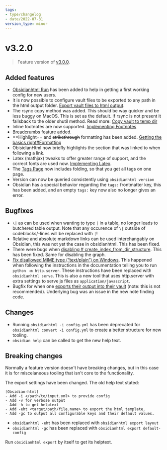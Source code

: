 ```yaml
---
tags:
- type/changelog
- date/2022-07-31
version_type: minor
---
```

   
# v3.2.0   
> Feature version of [v3.0.0](../Changelog/v3.0.0.md).    
   
## Added features   
   
- [Obsidianhtml Run](../Instructions/Obsidianhtml%20Run.md) has been added to help in getting a first working config for new users.   
- It is now possible to configure vault files to be exported to any path in the html output folder. [Export vault files to html output](../Configurations/Export%20vault%20files%20to%20html%20output.md).   
- The rsync copy method was added. This should be way quicker and be less buggy on MacOS. This is set as the default. If rsync is not present it fallsback to the older shutil method. Read more: [Copy vault to temp dir](../Configurations/Copy%20vault%20to%20temp%20dir.md)   
- Inline footnotes are now supported. [Implementing Footnotes](../Demonstrations/Implementing%20Footnotes.md)   
- [Breadcrumbs](../Configurations/Breadcrumbs.md) feature added.   
- ==Highlight== and ~~strikethrough~~ formatting has been added. [Getting the basics right#Formatting](../Demonstrations/Getting%20the%20basics%20right.md#formatting)   
- ObisidianHtml now briefly highlights the section that was linked to when following a link.   
- Latex (mathjax) tweaks to offer greater range of support, and the correct fonts are used now. [Implementing Latex](../Demonstrations/Implementing%20Latex.md).   
- The [Tags Page](../Configurations/Tags%20Page.md) now includes folding, so that you get all tags on one page.   
- Version can now be queried consistently using `obsidianhtml version`   
- Obsidian has a special behavior regarding the `tags:` frontmatter key, this has been added, and an empty `tags:` key now also no longer gives an error.   
   
## Bugfixes   
   
- `\|` as can be used when wanting to type `|` in a table,  no longer leads to butchered table output. Note that any occurence of `\|` outside of codeblocks/-lines will be replaced with `|`!   
- Relative and absolute markdown links can be used interchangably on Obsidian, this was not yet the case in obsidianhtml. This has been fixed.   
- There were bugs when [disabling # create_index_from_dir_structure](https://github.com/obsidian-html/obsidian-html/issues/327). This has been fixed. Same for disabling the graph.   
- [Fix disallowed MIME type (“text/plain”) on Windows](https://github.com/obsidian-html/obsidian-html/issues/388). This happened when following the instructions in the documentation telling you to run `python -m http.server`. These instructions have been replaced with `obsidianhtml serve`. This is also a new tool that uses http.server with extra settings to serve js files as `application/javascript`.   
- Bugfix for when one [exports their output into their vault](https://github.com/obsidian-html/obsidian-html/issues/332) (note: this is not recommended). Underlying bug was an issue in the new note finding code.    
   
   
## Changes   
   
- Running `obsidianhtml -i config.yml` has been deprecated for `obsidianhtml convert -i config.yml` to create a better structure for new tooling.   
- `obsidian help` can be called to get the new help text.   
   
## Breaking changes   
Normally a feature version doesn't have breaking changes, but in this case it is for miscelaneous tooling that isn't core to the functionality.   
   
The export settings have been changed. The old help text stated:   
   
```
[Obsidian-html]
- Add -i </path/to/input.yml> to provide config
- Add -v for verbose output
- Add -h to get helptext
- Add -eht <target/path/file.name> to export the html template.
- Add -gc to output all configurable keys and their default values.
```
   
   
   
- `obsidianhtml -eht` has been replaced with `obsidianhtml export layout`   
-  `obsidianhtml -gc` has been replaced with `obsidianhtml export default-config`   
   
Run `obsidianhtml export` by itself to get its helptext.